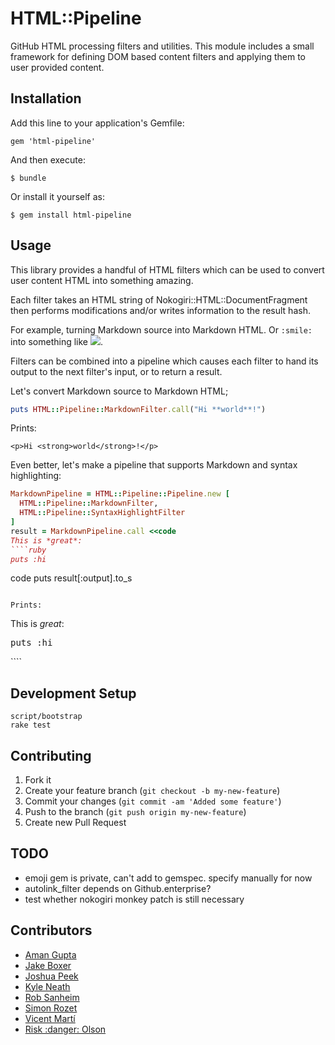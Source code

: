 # HTML::Pipeline

GitHub HTML processing filters and utilities. This module includes a small
framework for defining DOM based content filters and applying them to user
provided content.

## Installation

Add this line to your application's Gemfile:

    gem 'html-pipeline'

And then execute:

    $ bundle

Or install it yourself as:

    $ gem install html-pipeline

## Usage

This library provides a handful of HTML filters which can be used to convert
user content HTML into something amazing.

Each filter takes an HTML string of Nokogiri::HTML::DocumentFragment then
performs modifications and/or writes information to the result hash.

For example, turning Markdown source into Markdown HTML. Or `:smile:` into
something like <img src='/emoji/smile.png'>.

Filters can be combined into a pipeline which causes each filter to hand
its output to the next filter's input, or to return a result.

Let's convert Markdown source to Markdown HTML;

````ruby
puts HTML::Pipeline::MarkdownFilter.call("Hi **world**!")
````

Prints:

````
<p>Hi <strong>world</strong>!</p>
````

Even better, let's make a pipeline that supports Markdown and syntax
highlighting:

````ruby
MarkdownPipeline = HTML::Pipeline::Pipeline.new [
  HTML::Pipeline::MarkdownFilter,
  HTML::Pipeline::SyntaxHighlightFilter
]
result = MarkdownPipeline.call <<code
This is *great*:
````ruby
puts :hi
````
code
puts result[:output].to_s
````

Prints:

````
<p>This is <em>great</em>:</p>

<div class="highlight">
<pre><span class="nb">puts</span> <span class="ss">:hi</span>
</pre>
</div>
````

## Development Setup

```
script/bootstrap
rake test
```

## Contributing

1. Fork it
2. Create your feature branch (`git checkout -b my-new-feature`)
3. Commit your changes (`git commit -am 'Added some feature'`)
4. Push to the branch (`git push origin my-new-feature`)
5. Create new Pull Request


## TODO

* emoji gem is private, can't add to gemspec. specify manually for now
* autolink_filter depends on Github.enterprise?
* test whether nokogiri monkey patch is still necessary

## Contributors

* [Aman Gupta](aman@tmm1.net)
* [Jake Boxer](jake@github.com)
* [Joshua Peek](josh@joshpeek.com)
* [Kyle Neath](kneath@gmail.com)
* [Rob Sanheim](rsanheim@gmail.com)
* [Simon Rozet](simon@rozet.name)
* [Vicent Martí](tanoku@gmail.com)
* [Risk :danger: Olson](technoweenie@gmail.com)
